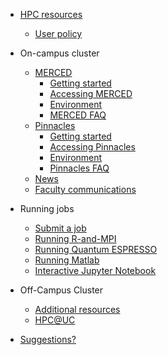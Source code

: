 - [HPC resources](README.md)
  - [User policy](policy.md)
- On-campus cluster

    - [MERCED](MERCED.md)
        - [Getting started](get_started.md)
        - [Accessing MERCED](accessMerced.md)
        - [Environment](modules.md)
        - [MERCED FAQ](merced_FAQ.md)
    - [Pinnacles](Pinnacles.md)
        - [Getting started](p_get_started.md)
        - [Accessing Pinnacles](accessPinnacles.md)
        - [Environment](p_modules.md)
        - [Pinnacles FAQ](pinnacles_FAQ.md)
    - [News](news.md)
    - [Faculty communications](commun.md)
- Running jobs
    - [Submit a job ](running_jobs.md)
    - [Running R-and-MPI](running_R_mpi.md)
    - [Running Quantum ESPRESSO](running_qr.md)
    - [Running Matlab](running_matlab.md)
    - [Interactive Jupyter Notebook](running_jupyter.md)
- Off-Campus Cluster
    - [Additional resources](additional.md)
    - [HPC@UC](hpc_uc.md)
- [Suggestions?](contribute.md)